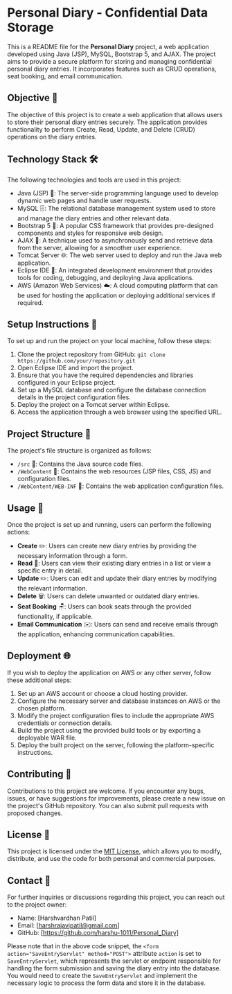 # Personal Diary - Confidential Data Storage

This is a README file for the **Personal Diary** project, a web application developed using Java (JSP), MySQL, Bootstrap 5, and AJAX. The project aims to provide a secure platform for storing and managing confidential personal diary entries. It incorporates features such as CRUD operations, seat booking, and email communication.

## Objective 🎯

The objective of this project is to create a web application that allows users to store their personal diary entries securely. The application provides functionality to perform Create, Read, Update, and Delete (CRUD) operations on the diary entries. 
## Technology Stack 🛠️

The following technologies and tools are used in this project:

- Java (JSP) 🚀: The server-side programming language used to develop dynamic web pages and handle user requests.
- MySQL 🗄️: The relational database management system used to store and manage the diary entries and other relevant data.
- Bootstrap 5 🎨: A popular CSS framework that provides pre-designed components and styles for responsive web design.
- AJAX 🔄: A technique used to asynchronously send and retrieve data from the server, allowing for a smoother user experience.
- Tomcat Server 🌐: The web server used to deploy and run the Java web application.
- Eclipse IDE 🌙: An integrated development environment that provides tools for coding, debugging, and deploying Java applications.
- AWS (Amazon Web Services) ☁️: A cloud computing platform that can be used for hosting the application or deploying additional services if required.

## Setup Instructions 🚀

To set up and run the project on your local machine, follow these steps:

1. Clone the project repository from GitHub: `git clone https://github.com/your/repository.git`
2. Open Eclipse IDE and import the project.
3. Ensure that you have the required dependencies and libraries configured in your Eclipse project.
4. Set up a MySQL database and configure the database connection details in the project configuration files.
5. Deploy the project on a Tomcat server within Eclipse.
6. Access the application through a web browser using the specified URL.

## Project Structure 📂

The project's file structure is organized as follows:

- `/src` 📁: Contains the Java source code files.
- `/WebContent` 📁: Contains the web resources (JSP files, CSS, JS) and configuration files.
- `/WebContent/WEB-INF` 📁: Contains the web application configuration files.

## Usage 📝

Once the project is set up and running, users can perform the following actions:

- **Create** ✏️: Users can create new diary entries by providing the necessary information through a form.
- **Read** 📖: Users can view their existing diary entries in a list or view a specific entry in detail.
- **Update** ✏️: Users can edit and update their diary entries by modifying the relevant information.
- **Delete** 🗑️: Users can delete unwanted or outdated diary entries.
- **Seat Booking** 🪑: Users can book seats through the provided functionality, if applicable.
- **Email Communication** ✉️: Users can send and receive emails through the application, enhancing communication capabilities.

## Deployment 🌐

If you wish to deploy the application on AWS or any other server, follow these additional steps:

1. Set up an AWS account or choose a cloud hosting provider.
2. Configure the necessary server and database instances on AWS or the chosen platform.
3. Modify the project configuration files to include the appropriate AWS credentials or connection details.
4. Build the project using the provided build tools or by exporting a deployable WAR file.
5. Deploy the built project on the server, following the platform-specific instructions.

## Contributing 🤝

Contributions to this project are welcome. If you encounter any bugs, issues, or have suggestions for improvements, please create a new issue on the project's GitHub repository. You can also submit pull requests with proposed changes.

## License 📝

This project is licensed under the [MIT License](LICENSE), which allows you to modify, distribute, and use the code for both personal and commercial purposes.

## Contact 📧

For further inquiries or discussions regarding this project, you can reach out to the project owner:

- Name: [Harshvardhan Patil]
- Email: [harshrajavipatil@gmail.com]
- GitHub: [https://github.com/harshu-1011/Personal_Diary]

Please note that in the above code snippet, the `<form action="SaveEntryServlet" method="POST">` attribute `action` is set to `SaveEntryServlet`, which represents the servlet or endpoint responsible for handling the form submission and saving the diary entry into the database. You would need to create the `SaveEntryServlet` and implement the necessary logic to process the form data and store it in the database.

